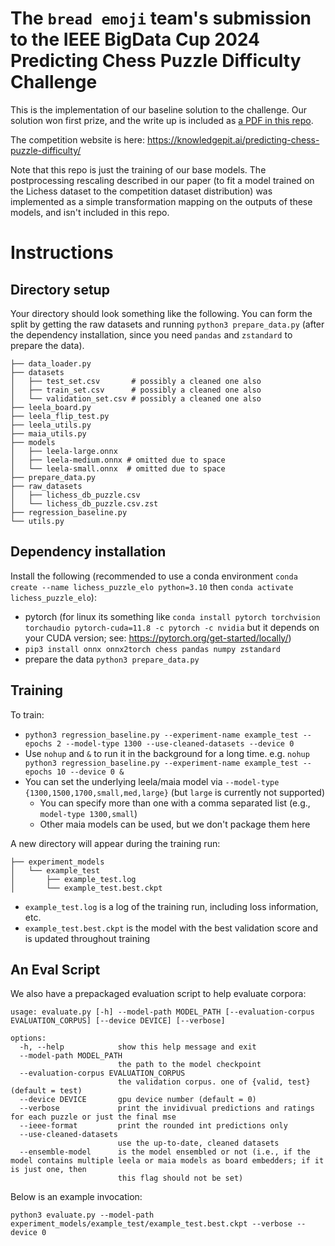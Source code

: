 # The `bread emoji` team's submission to the IEEE BigData Cup 2024 Predicting Chess Puzzle Difficulty Challenge

This is the implementation of our baseline solution to the challenge. Our solution won first prize, and the write up is included as [a PDF in this repo](https://github.com/mcognetta/ieee-chess/blob/master/ieee_bread_emoji_chess_paper.pdf).

The competition website is here: https://knowledgepit.ai/predicting-chess-puzzle-difficulty/

Note that this repo is just the training of our base models. The postprocessing rescaling described in our paper (to fit a model trained on the Lichess dataset to the competition dataset distribution) was implemented as a simple transformation mapping on the outputs of these models, and isn't included in this repo.

# Instructions

## Directory setup
Your directory should look something like the following. You can form the split by getting the raw datasets and running `python3 prepare_data.py` (after the dependency installation, since you need `pandas` and `zstandard` to prepare the data).
```
├── data_loader.py
├── datasets
│   ├── test_set.csv       # possibly a cleaned one also
│   ├── train_set.csv      # possibly a cleaned one also
│   └── validation_set.csv # possibly a cleaned one also
├── leela_board.py
├── leela_flip_test.py
├── leela_utils.py
├── maia_utils.py
├── models
│   ├── leela-large.onnx
│   ├── leela-medium.onnx # omitted due to space
│   └── leela-small.onnx  # omitted due to space
├── prepare_data.py
├── raw_datasets
│   ├── lichess_db_puzzle.csv
│   └── lichess_db_puzzle.csv.zst
├── regression_baseline.py
└── utils.py
```

## Dependency installation 

Install the following (recommended to use a conda environment `conda create --name lichess_puzzle_elo python=3.10` then `conda activate lichess_puzzle_elo`):
- pytorch (for linux its something like `conda install pytorch torchvision torchaudio pytorch-cuda=11.8 -c pytorch -c nvidia` but it depends on your CUDA version; see: https://pytorch.org/get-started/locally/)
- `pip3 install onnx onnx2torch chess pandas numpy zstandard`
- prepare the data `python3 prepare_data.py`

## Training

To train:
- `python3 regression_baseline.py --experiment-name example_test --epochs 2 --model-type 1300 --use-cleaned-datasets --device 0`
- Use `nohup` and `&` to run it in the background for a long time. e.g. `nohup python3 regression_baseline.py --experiment-name example_test --epochs 10 --device 0 &`
- You can set the underlying leela/maia model via `--model-type {1300,1500,1700,small,med,large}` (but `large` is currently not supported)
  - You can specify more than one with a comma separated list (e.g., `model-type 1300,small`)
  - Other maia models can be used, but we don't package them here

A new directory will appear during the training run:
```
├── experiment_models
│   └── example_test
│       ├── example_test.log
│       └── example_test.best.ckpt
```

- `example_test.log` is a log of the training run, including loss information, etc.
- `example_test.best.ckpt` is the model with the best validation score and is updated throughout training

## An Eval Script

We also have a prepackaged evaluation script to help evaluate corpora:
```
usage: evaluate.py [-h] --model-path MODEL_PATH [--evaluation-corpus EVALUATION_CORPUS] [--device DEVICE] [--verbose]

options:
  -h, --help            show this help message and exit
  --model-path MODEL_PATH
                        the path to the model checkpoint
  --evaluation-corpus EVALUATION_CORPUS
                        the validation corpus. one of {valid, test} (default = test)
  --device DEVICE       gpu device number (default = 0)
  --verbose             print the invidivual predictions and ratings for each puzzle or just the final mse
  --ieee-format         print the rounded int predictions only
  --use-cleaned-datasets
                        use the up-to-date, cleaned datasets
  --ensemble-model      is the model ensembled or not (i.e., if the model contains multiple leela or maia models as board embedders; if it is just one, then
                        this flag should not be set)
  ```

Below is an example invocation:
```
python3 evaluate.py --model-path experiment_models/example_test/example_test.best.ckpt --verbose --device 0
```
